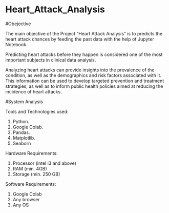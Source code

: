 # Heart_Attack_Analysis

#Obejective

The main objective of the Project “Heart Attack Analysis” is to predicts the heart attack chances by feeding the past data with the help of Jupyter Notebook.

Predicting heart attacks before they happen is considered one of the most important subjects in clinical data analysis. 

Analyzing heart attacks can provide insights into the prevalence of the condition, as well as  the demographics and risk factors associated with it. This information can be used to develop targeted prevention and treatment strategies, as well as to inform public health policies aimed at reducing the incidence of heart attacks.

#System Analysis

Tools and Technologies used:
1. Python.
2. Google Colab.
3. Pandas.
4. Matplotlib.
5. Seaborn

Hardware Requirements:
1. Processor (intel i3 and above)
2. RAM (min. 4GB)
3. Storage (min. 250 GB)

Software Requirements:
1. Google Colab
2. Any browser
3. Any OS
